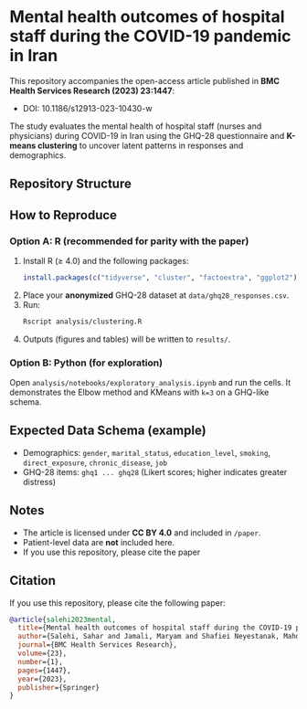 # Mental health outcomes of hospital staff during the COVID-19 pandemic in Iran

This repository accompanies the open-access article published in **BMC Health Services Research (2023) 23:1447**:
- DOI: 10.1186/s12913-023-10430-w

The study evaluates the mental health of hospital staff (nurses and physicians) during COVID-19 in Iran using the GHQ-28 questionnaire and **K-means clustering** to uncover latent patterns in responses and demographics.

## Repository Structure



## How to Reproduce

### Option A: R (recommended for parity with the paper)
1. Install R (≥ 4.0) and the following packages:
   ```r
   install.packages(c("tidyverse", "cluster", "factoextra", "ggplot2"))
   ```
2. Place your **anonymized** GHQ-28 dataset at `data/ghq28_responses.csv`.
3. Run:
   ```bash
   Rscript analysis/clustering.R
   ```
4. Outputs (figures and tables) will be written to `results/`.

### Option B: Python (for exploration)
Open `analysis/notebooks/exploratory_analysis.ipynb` and run the cells.
It demonstrates the Elbow method and KMeans with `k=3` on a GHQ-like schema.

## Expected Data Schema (example)
- Demographics: `gender`, `marital_status`, `education_level`, `smoking`, `direct_exposure`, `chronic_disease`, `job`
- GHQ-28 items: `ghq1 ... ghq28` (Likert scores; higher indicates greater distress)

## Notes
- The article is licensed under **CC BY 4.0** and included in `/paper`.
- Patient-level data are **not** included here.
- If you use this repository, please cite the paper 



## Citation

If you use this repository, please cite the following paper:

```bibtex
@article{salehi2023mental,
  title={Mental health outcomes of hospital staff during the COVID-19 pandemic in Iran},
  author={Salehi, Sahar and Jamali, Maryam and Shafiei Neyestanak, Mahdi and Amjaz, Milad Safaei and Baigi, Vali and Yekaninejad, Mir Saeed},
  journal={BMC Health Services Research},
  volume={23},
  number={1},
  pages={1447},
  year={2023},
  publisher={Springer}
}
```
